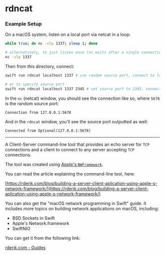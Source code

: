# rdncat

### Example Setup

On a macOS system, listen on a local port via netcat in a loop:
```sh
while true; do nc -vlp 1337; sleep 1; done

# alternatively, to just listen once (nc exits after a single connection)
nc -vlp 1337
```

Then from this directory, connect:
```sh
swift run rdncat localhost 1337 # use random source port, connect to localhost:1337

# or to specify source port
swift run rdncat localhost 1337 2345 # set source port to 2345, connect to localhost:1337
```

In the `nc` (netcat) window, you should see the connection like so, where `5678` is the random source port:
```
Connection from 127.0.0.1:5678
```

And in the `rdncat` window, you'll see the source port outputted as well:
```
Connected from Optional(127.0.0.1:5678)
```

--------

A Client-Server command-line tool that provides an echo server for `TCP` connections and a client to connect to any server accepting `TCP` connections.

The tool was created using [Apple's `NWFramework`](https://developer.apple.com/documentation/network).

You can read the article explaining the command-line tool, here:

[https://rderik.com/blog/building-a-server-client-aplication-using-apple-s-network-framework/](https://rderik.com/blog/building-a-server-client-aplication-using-apple-s-network-framework/)


You can also get the "macOS network programming in Swift" guide. It includes more topics on building network applications on macOS, including:

+ BSD Sockets in Swift
+ Apple's Network.framework
+ SwiftNIO

You can get it from the following link:

[rderik.com - Guides](https://rderik.com/guides/)
